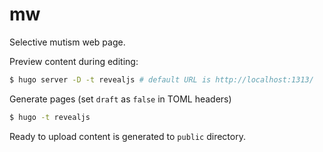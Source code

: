 # mw
Selective mutism web page.

Preview content during editing:
```bash
$ hugo server -D -t revealjs # default URL is http://localhost:1313/
```

Generate pages (set `draft` as `false` in TOML headers)
```bash
$ hugo -t revealjs
```

Ready to upload content is generated to ```public``` directory.
